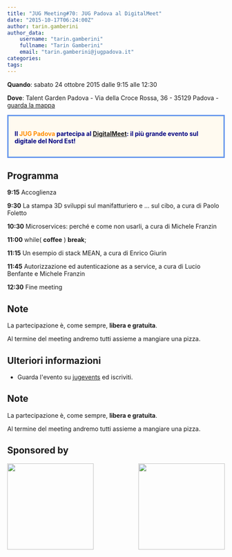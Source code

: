 ```yaml
---
title: "JUG Meeting#70: JUG Padova al DigitalMeet"
date: "2015-10-17T06:24:00Z"
author: tarin.gamberini
author_data:
    username: "tarin.gamberini"
    fullname: "Tarin Gamberini"
    email: "tarin.gamberini@jugpadova.it"
categories:
tags:
---
```


**Quando**: sabato 24 ottobre 2015 dalle 9:15 alle 12:30

**Dove**: Talent Garden Padova - Via della Croce Rossa, 36 - 35129
Padova - [guarda la
mappa](https://maps.google.it/maps?q=45.409056,+11.909843&ie=UTF8&t=m&z=17)

<div style="background-color: FloralWhite; color: Navy; font-weight: bold; margin-top:1em; margin-bottom:1em; padding: 1em; border: CornflowerBlue solid; ">
<p style="text-align: center; font-size: large; ">

Il <span style="color: DarkOrange;">JUG Padova</span> partecipa al
<a href="http://www.digitalmeet.it/eventi/jug-meeting-stampa-3d-e-food/">DigitalMeet</a>:
il più grande evento sul digitale del Nord Est!

</p>
</div>

Programma
---------

**9:15** Accoglienza

**9:30** La stampa 3D sviluppi sul manifatturiero e ... sul cibo, a cura
di Paolo Foletto

**10:30** Microservices: perché e come non usarli, a cura di Michele
Franzin

**11:00** while( **coffee** ) **break**;

**11:15** Un esempio di stack MEAN, a cura di Enrico Giurin

**11:45** Autorizzazione ed autenticazione as a service, a cura di Lucio
Benfante e Michele Franzin

**12:30** Fine meeting

Note
----

La partecipazione è, come sempre, **libera e gratuita**.

Al termine del meeting andremo tutti assieme a mangiare una pizza.

Ulteriori informazioni
----------------------

-   Guarda l'evento su
    [jugevents](http://www.jugevents.org/jugevents/event/56600) ed
    iscriviti.

Note
----

La partecipazione è, come sempre, **libera e gratuita**.

Al termine del meeting andremo tutti assieme a mangiare una pizza.

Sponsored by
------------

<p>

<a href="http://www.digitalmeet.it/"><img style="width:200px" src="http://www.digitalmeet.it/wp-content/uploads/2015/06/logoDMaria.png" /></a><a style="float: right;" href="http://www.padova.talentgarden.org/"><img style="width:200px" src="http://www.digitalmeet.it/wp-content/uploads/2015/04/tag-pordenone.png" /></a>

</p>
